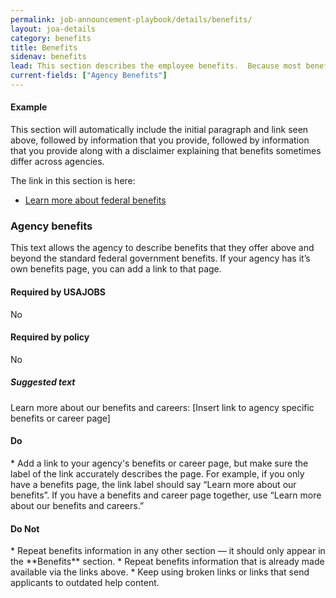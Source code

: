 ```yaml
---
permalink: job-announcement-playbook/details/benefits/
layout: joa-details
category: benefits
title: Benefits
sidenav: benefits
lead: This section describes the employee benefits.  Because most benefits are the same across federal agencies, we recommend using the same benefits language.
current-fields: ["Agency Benefits"]
---
```


#### Example

<div class="usajobs-recruitment-joa-playbook-details__example-img">
<amp-img src="{{ '/assets/images/job-announcement-playbook/benefits-v6.7.png' | relative_url }}"
  srcset="{{ '/assets/images/job-announcement-playbook/benefits-v6.7.png' | relative_url }} 768w,
  {{ '/assets/images/job-announcement-playbook/benefits-v6.7-SM.png' | relative_url }} 100w"
  width="750"
  height="354"
  layout="responsive"
  alt="Benefits v6.7 example"></amp-img>
</div>

This section will automatically include the initial paragraph and link seen above, followed by information that you provide, followed by information that you provide along with a disclaimer explaining that benefits sometimes differ across agencies.

The link in this section is here:

*	[Learn more about federal benefits](https://www.usajobs.gov/Help/working-in-government/benefits/)

### Agency benefits

This text allows the agency to describe benefits that they offer above and beyond the standard federal government benefits. If your agency has it’s own benefits page, you can add a link to that page.

<div class="usajobs-recruitment-joa-playbook-details__container">
<div class="usajobs-recruitment-joa-playbook-details__required-by-usajobs">
  <h4>Required by USAJOBS</h4>
  <p>No</p>
</div>
<div class="usajobs-recruitment-joa-playbook-details__required-by-policy">
  <h4>Required by policy</h4>
  <p>No</p>
</div>
</div>


<div class="usajobs-recruitment-joa-playbook-details__suggested-text">
<h5>Suggested text</h5>
Learn more about our benefits and careers: [Insert link to agency specific benefits or career page]
</div>

<div class="usajobs-recruitment-joa-playbook-details__container">
<div class="usajobs-recruitment-joa-playbook-details__do">
  <h4><span class="fa fa-check"></span> Do</h4>
  * Add a link to your agency's benefits or career page, but make sure the label of the link accurately describes the page. For example, if you only have a benefits page, the link label should say “Learn more about our benefits”.  If you have a benefits and career page together, use “Learn more about our benefits and careers.”
</div>
<div class="usajobs-recruitment-joa-playbook-details__do-not">
  <h4><span class="fa fa-times"></span> Do Not</h4>
  * Repeat benefits information in any other section — it should only appear in the **Benefits** section.
  * Repeat benefits information that is already made available via the links above.
  * Keep using broken links or links that send applicants to outdated help content.
</div>
</div>

